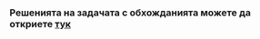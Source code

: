 ### Решенията на задачата с обхожданията можете да откриете [тук](https://github.com/gshopov/up2013/tree/master/exercises/exercise10)
